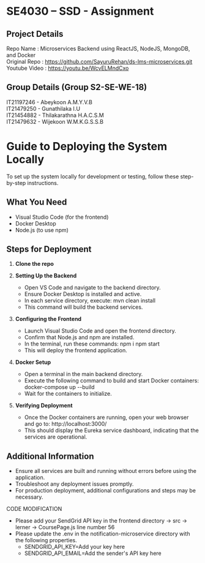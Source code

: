 # SE4030 – SSD - Assignment

## Project Details

Repo Name : Microservices Backend using ReactJS, NodeJS, MongoDB, and Docker <br />
Original Repo : https://github.com/SayuruRehan/ds-lms-microservices.git <br />
Youtube Video : https://youtu.be/WcvELMndCxo <br />

## Group Details (Group S2-SE-WE-18)

IT21197246 - Abeykoon A.M.Y.V.B <br />
IT21479250 - Gunathilaka I.U <br />
IT21454882 - Thilakarathna H.A.C.S.M <br />
IT21479632 - Wijekoon W.M.K.G.S.S.B <br />

# Guide to Deploying the System Locally

To set up the system locally for development or testing, follow these step-by-step instructions.

## What You Need

- Visual Studio Code (for the frontend)
- Docker Desktop
- Node.js (to use npm)

## Steps for Deployment

1. **Clone the repo**

2. **Setting Up the Backend**

   - Open VS Code and navigate to the backend directory.
   - Ensure Docker Desktop is installed and active.
   - In each service directory, execute:
     mvn clean install
   - This command will build the backend services.

3. **Configuring the Frontend**

   - Launch Visual Studio Code and open the frontend directory.
   - Confirm that Node.js and npm are installed.
   - In the terminal, run these commands:
     npm i
     npm start
   - This will deploy the frontend application.

4. **Docker Setup**

   - Open a terminal in the main backend directory.
   - Execute the following command to build and start Docker containers:
     docker-compose up --build
   - Wait for the containers to initialize.

5. **Verifying Deployment**
   - Once the Docker containers are running, open your web browser and go to:
     http://localhost:3000/
   - This should display the Eureka service dashboard, indicating that the services are operational.

## Additional Information

- Ensure all services are built and running without errors before using the application.
- Troubleshoot any deployment issues promptly.
- For production deployment, additional configurations and steps may be necessary.

CODE MODIFICATION

- Please add your SendGrid API key in the frontend directory -> src -> lerner -> CoursePage.js line number 56
- Please update the .env in the notification-microservice directory with the following properties.
  - SENDGRID_API_KEY=Add your key here
  - SENDGRID_API_EMAIL=Add the sender's API key here
